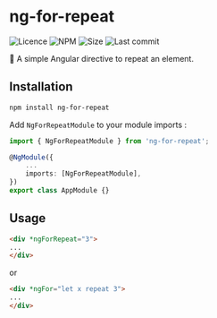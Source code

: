 # ng-for-repeat
![Licence](https://badgen.net/badge/license/MIT/blue)
![NPM](https://badgen.net/npm/dw/ng-for-repeat)
![Size](https://badgen.net/bundlephobia/min/react)
![Last commit](https://badgen.net/github/last-commit/jornetsimon/ng-for-repeat)

🔁 A simple Angular directive to repeat an element. 

## Installation

```bash
npm install ng-for-repeat
```

Add `NgForRepeatModule` to your module imports :
``` typescript
import { NgForRepeatModule } from 'ng-for-repeat';

@NgModule({
    ...
    imports: [NgForRepeatModule],
})
export class AppModule {}

```

## Usage

```html
<div *ngForRepeat="3">
...
</div>
```

or

```html
<div *ngFor="let x repeat 3">
...
</div>
```
